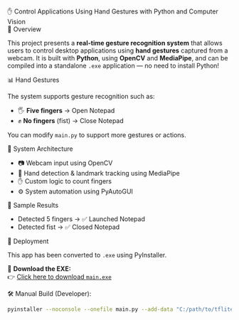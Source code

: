 ✋ Control Applications Using Hand Gestures with Python and Computer Vision  
🧭 Overview

This project presents a **real-time gesture recognition system** that allows users to control desktop applications using **hand gestures** captured from a webcam. It is built with **Python**, using **OpenCV** and **MediaPipe**, and can be compiled into a standalone `.exe` application — no need to install Python!

📊 Hand Gestures

The system supports gesture recognition such as:

- 🖐️ **Five fingers** → Open Notepad
- ✊ **No fingers** (fist) → Close Notepad

You can modify `main.py` to support more gestures or actions.

🧠 System Architecture

- 📷 Webcam input using OpenCV
- 🤖 Hand detection & landmark tracking using MediaPipe
- ✋ Custom logic to count fingers
- ⚙️ System automation using PyAutoGUI

🧪 Sample Results

- Detected 5 fingers → ✅ Launched Notepad  
- Detected fist → ✅ Closed Notepad

🚀 Deployment

This app has been converted to `.exe` using PyInstaller.

🔗 **Download the EXE:**  
👉 [Click here to download `main.exe`](https://drive.google.com/uc?id=YOUR_FILE_ID&export=download)

🛠️ Manual Build (Developer):

```bash
pyinstaller --noconsole --onefile main.py --add-data "C:/path/to/tflite.tflite;mediapipe/modules/..." --add-data ...
